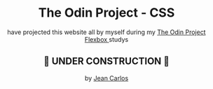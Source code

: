 <h1 align="center">The Odin Project - CSS</h1>
<p align="center"> have projected this website all by myself during my <a href='https://www.theodinproject.com/lessons/foundations-landing-page'>The Odin Project Flexbox </a> studys</p>


<h2 align="center"> 🚧 UNDER CONSTRUCTION 🚧 </h1>

<p align="center">
  by <a href="https://www.linkedin.com/in/jean-carlos-berg/">Jean Carlos</a>
</p>
